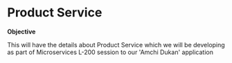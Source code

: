 # Product Service

**Objective**
<p>This will have the details about Product Service which we will be developing as part of Microservices L-200 session to our 'Amchi Dukan' application</p>